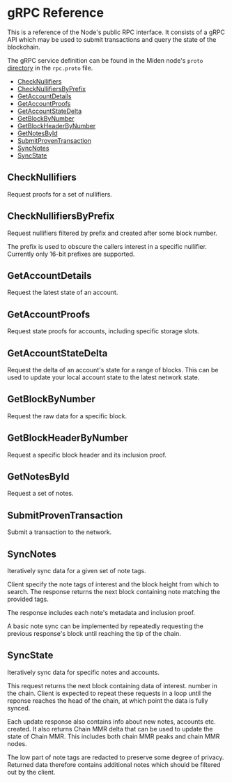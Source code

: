# gRPC Reference

This is a reference of the Node's public RPC interface. It consists of a gRPC API which may be used to submit
transactions and query the state of the blockchain.

The gRPC service definition can be found in the Miden node's `proto`
[directory](https://github.com/0xMiden/miden-node/tree/main/proto) in the `rpc.proto` file.

<!--toc:start-->

- [CheckNullifiers](#checknullifiers)
- [CheckNullifiersByPrefix](#checknullifiersbyprefix)
- [GetAccountDetails](#getaccountdetails)
- [GetAccountProofs](#getaccountproofs)
- [GetAccountStateDelta](#getaccountstatedelta)
- [GetBlockByNumber](#getblockbynumber)
- [GetBlockHeaderByNumber](#getblockheaderbynumber)
- [GetNotesById](#getnotesbyid)
- [SubmitProvenTransaction](#submitproventransaction)
- [SyncNotes](#syncnotes)
- [SyncState](#syncstate)

<!--toc:end-->

## CheckNullifiers

Request proofs for a set of nullifiers.

## CheckNullifiersByPrefix

Request nullifiers filtered by prefix and created after some block number.

The prefix is used to obscure the callers interest in a specific nullifier. Currently only 16-bit prefixes are
supported.

## GetAccountDetails

Request the latest state of an account.

## GetAccountProofs

Request state proofs for accounts, including specific storage slots.

## GetAccountStateDelta

Request the delta of an account's state for a range of blocks. This can be used to update your local account state to
the latest network state.

## GetBlockByNumber

Request the raw data for a specific block.

## GetBlockHeaderByNumber

Request a specific block header and its inclusion proof.

## GetNotesById

Request a set of notes.

## SubmitProvenTransaction

Submit a transaction to the network.

## SyncNotes

Iteratively sync data for a given set of note tags.

Client specify the note tags of interest and the block height from which to search. The response returns the next block
containing note matching the provided tags.

The response includes each note's metadata and inclusion proof.

A basic note sync can be implemented by repeatedly requesting the previous response's block until reaching the tip of
the chain.

## SyncState

Iteratively sync data for specific notes and accounts.

This request returns the next block containing data of interest. number in the chain. Client is expected to repeat these
requests in a loop until the reponse reaches the head of the chain, at which point the data is fully synced.

Each update response also contains info about new notes, accounts etc. created. It also returns Chain MMR delta that can
be used to update the state of Chain MMR. This includes both chain MMR peaks and chain MMR nodes.

The low part of note tags are redacted to preserve some degree of privacy. Returned data therefore contains additional
notes which should be filtered out by the client.
